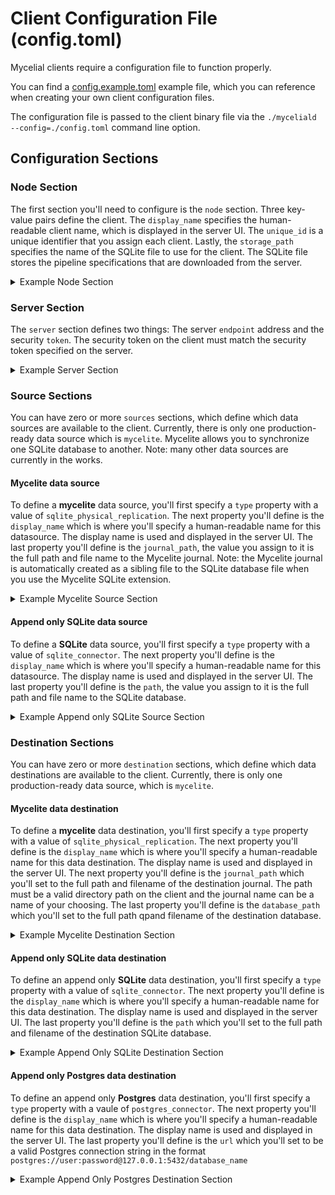 # Client Configuration File (config.toml)

Mycelial clients require a configuration file to function properly.

You can find a [config.example.toml](client/config.example.toml) example file,
which you can reference when creating your own client configuration files.

The configuration file is passed to the client binary file via the
`./myceliald --config=./config.toml` command line option. 

## Configuration Sections

### Node Section

The first section you'll need to configure is the `node` section. Three
key-value pairs define the client. The `display_name` specifies the
human-readable client name, which is displayed in the server UI. The `unique_id`
is a unique identifier that you assign each client. Lastly, the `storage_path`
specifies the name of the SQLite file to use for the client. The SQLite file 
stores the pipeline specifications that are downloaded from the server.

<details>
  <summary>Example Node Section</summary>

```toml
[node]
display_name = "Client ABC"
unique_id = "client_abc"
storage_path = "client.sqlite"
```
</details>

### Server Section

The `server` section defines two things: The server `endpoint` address and the
security `token`. The security token on the client must match the security token
specified on the server.

<details>
  <summary>Example Server Section</summary>

```toml
[server]
endpoint = "http://localhost:7777"
token = "my security token"
```
</details>

### Source Sections

You can have zero or more `sources` sections, which define which data sources
are available to the client. Currently, there is only one production-ready data
source which is `mycelite`. Mycelite allows you to synchronize one SQLite 
database to another. Note: many other data sources are currently in the works.

#### Mycelite data source

To define a **mycelite** data source, you'll first specify a `type` property
with a value of `sqlite_physical_replication`. The next property you'll define
is the `display_name` which is where you'll specify a human-readable name for
this datasource. The display name is used and displayed in the server UI. The
last property you'll define is the `journal_path`, the value you assign to it is
the full path and file name to the Mycelite journal. Note: the Mycelite journal
is automatically created as a sibling file to the SQLite database file when you
use the Mycelite SQLite extension.
<details>
  <summary>Example Mycelite Source Section</summary>

```toml
[[sources]]
type = "sqlite_physical_replication"
display_name = "Objects Detected"
journal_path = "/tmp/objects_source.sqlite.mycelial"
```
</details>

#### Append only SQLite data source

To define a **SQLite** data source, you'll first specify a `type` property with
a value of `sqlite_connector`. The next property you'll define is the
`display_name` which is where you'll specify a human-readable name for this
datasource. The display name is used and displayed in the server UI. The last 
property you'll define is the `path`, the value you assign to it is the full
path and file name to the SQLite database.

<details>
  <summary>Example Append only SQLite Source Section</summary>

```toml
[[sources]]
type = "sqlite_connector"
display_name = "Detections database"
path = "/tmp/test.sqlite"
```

</details>

### Destination Sections

You can have zero or more `destination` sections, which define which data
destinations are available to the client. Currently, there is only one
production-ready data source, which is `mycelite`.

#### Mycelite data destination

To define a **mycelite** data destination, you'll first specify a `type`
property with a value of `sqlite_physical_replication`. The next property you'll
define is the `display_name` which is where you'll specify a human-readable name
for this data destination. The display name is used and displayed in the server
UI. The next property you'll define is the `journal_path` which you'll set to
the full path and filename of the destination journal. The path must be a valid
directory path on the client and the journal name can be a name of your
choosing. The last property you'll define is the `database_path` which you'll
set to the full path qpand filename of the destination database.

<details>
  <summary>Example Mycelite Destination Section</summary>

```toml
[[destinations]]
type = "sqlite_physical_replication"
display_name = "Objects Detected"
journal_path = "/tmp/objects_dest.sqlite.mycelial"
database_path = "/tmp/hydrated_db.sqlite"
```
</details>

#### Append only SQLite data destination

To define an append only **SQLite** data destination, you'll first specify a
`type` property with a value of `sqlite_connector`. The next property you'll 
define is the `display_name` which is where you'll specify a human-readable name
for this data destination. The display name is used and displayed in the server
UI. The last property you'll define is the `path` which you'll set to the full
path and filename of the destination SQLite database.

<details>
  <summary>Example Append Only SQLite Destination Section</summary>

```toml
[[destinations]]
type = "sqlite_connector"
display_name = "Detections destination"
path = "/tmp/destination.sqlite"
```
</details>

#### Append only Postgres data destination

To define an append only **Postgres** data destination, you'll first specify a
`type` property with a vaule of `postgres_connector`. The next property you'll
define is the `display_name` which is where you'll specify a human-readable name
for this data destination. The display name is used and displayed in the server
UI. The last property you'll define is the `url` which you'll set to be a valid
Postgres connection string in the format
`postgres://user:password@127.0.0.1:5432/database_name`

<details>
  <summary>Example Append Only Postgres Destination Section</summary>

```toml
[[destinations]]
type = "postgres_connector"
display_name = "postgres destination"
url = "postgres://user:password@127.0.0.1:5432/test"
```
</details>
